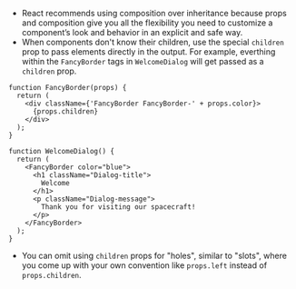 - React recommends using composition over inheritance because props and composition give you all the flexibility you need to customize a component’s look and behavior in an explicit and safe way. 
- When components don't know their children, use the special `children` prop to pass elements directly in the output. For example, everthing within the `FancyBorder` tags in `WelcomeDialog` will get passed as a `children` prop.
```
function FancyBorder(props) {
  return (
    <div className={'FancyBorder FancyBorder-' + props.color}>
      {props.children}
    </div>
  );
}

function WelcomeDialog() {
  return (
    <FancyBorder color="blue">
      <h1 className="Dialog-title">
        Welcome
      </h1>
      <p className="Dialog-message">
        Thank you for visiting our spacecraft!
      </p>
    </FancyBorder>
  );
}
```
- You can omit using `children` props for "holes", similar to "slots", where you come up with your own convention like `props.left` instead of `props.children`.